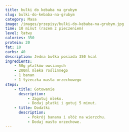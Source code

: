 ```yaml
---
title: bulki do kebaba na grubym
slug: bulki-do-kebaba-na-grubym
category: Masa
image: /images/przepisy/bulki-do-kebaba-na-grubym.jpg
time: 10 minut (razem z pieczeniem)
level: łatwy
calories: 350
protein: 20
fat: 10
carbs: 40
description: Jedna bułka posiada 350 kcal
ingredients:
    - 50g płatków owsianych
    - 200ml mleka roślinnego
    - 1 banan
    - 1 łyżeczka masła orzechowego
steps:
    - title: Gotowanie
      description:
          - Zagotuj mleko.
          - Dodaj płatki i gotuj 5 minut.
    - title: Dodatki
      description:
          - Pokrój banana i ułóż na wierzchu.
          - Dodaj masło orzechowe.
---
```

